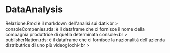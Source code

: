 # DataAnalysis

Relazione.Rmd è il markdown dell'analisi sui dati<br \>
consoleCompanies.rds: è il dataframe che ci fornisce il nome della compagnia produttrice di quella determinata console<br \>
publisherNation.rds: è il dataframe che ci fornisce la nazionalità dell'azienda distributrice di uno più videogiochi<br \>
